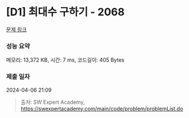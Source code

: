 # [D1] 최대수 구하기 - 2068 

[문제 링크](https://swexpertacademy.com/main/code/problem/problemDetail.do?contestProbId=AV5QQhbqA4QDFAUq) 

### 성능 요약

메모리: 13,372 KB, 시간: 7 ms, 코드길이: 405 Bytes

### 제출 일자

2024-04-06 21:09



> 출처: SW Expert Academy, https://swexpertacademy.com/main/code/problem/problemList.do